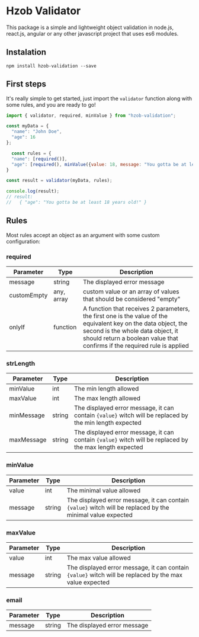 # Hzob Validator

This package is a simple and lightweight object validation in node.js, react.js, angular or any other javascript project that uses es6 modules.

## Instalation

```
npm install hzob-validation --save
```


## First steps
It's really simple to get started, just import the `validator` function along with some rules, and you are ready to go!

```javascript
import { validator, required, minValue } from "hzob-validation";

const myData = {
  "name": "John Doe",
  "age": 16
};

  const rules = {
  "name": [required()],
  "age": [required(), minValue({value: 18, message: "You gotta be at least {value} years old!"})]
}

const result = validator(myData, rules);

console.log(result);
// result:
//   { "age": "You gotta be at least 18 years old!" }
```

## Rules

Most rules accept an object as an argument with some custom configuration:

### required

Parameter | Type | Description
----- | ----- | -----
message | string | The displayed error message
customEmpty | any, array<any> | custom value or an array of values that should be considered "empty"
onlyIf | function | A function that receives 2 parameters, the first one is the value of the equivalent key on the data object, the second is the whole data object, it should return a boolean value  that confirms if the required rule is applied

### strLength

Parameter | Type | Description
----- | ----- | -----
minValue | int | The min length allowed
maxValue | int | The max length allowed
minMessage | string | The displayed error message, it can contain ```{value}``` witch will be replaced by the min length expected
maxMessage | string | The displayed error message, it can contain ```{value}``` witch will be replaced by the max length expected

### minValue

Parameter | Type | Description
----- | ----- | -----
value | int | The minimal value allowed
message | string | The displayed error message, it can contain ```{value}``` witch will be replaced by the minimal value expected

### maxValue

Parameter | Type | Description
----- | ----- | -----
value | int | The max value allowed
message | string | The displayed error message, it can contain ```{value}``` witch will be replaced by the max value expected

### email

Parameter | Type | Description
----- | ----- | -----
message | string | The displayed error message

